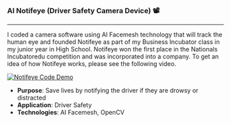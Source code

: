 ### AI Notifeye (Driver Safety Camera Device) 📽️
---

I coded a camera software using AI Facemesh technology that will track the human eye and founded Notifeye as part of my Business Incubator class in my junior year in High School. Notifeye won the first place in the Nationals Incubatoredu competition and was incorporated into a company. To get an idea of how Notifeye works, please see the following video.

[![**Notifeye Code Demo**](https://img.youtube.com/vi/2hg6Wzpo1hM/0.jpg)](https://www.youtube.com/watch?v=2hg6Wzpo1hM)
  
- **Purpose**: Save lives by notifying the driver if they are drowsy or distracted
- **Application**: Driver Safety
- **Technologies**: AI Facemesh, OpenCV
